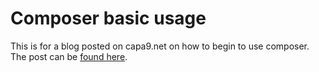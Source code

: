 Composer basic usage
========

This is for a blog posted on capa9.net on how to begin to use composer. The post can be [found here](http://www.capa9.net/threads/1113438-Entendiendo-e-implementando-composer-en-tu-c%C3%B3digo-PHP).

